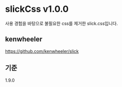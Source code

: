 # slickCss v1.0.0
사용 경험을 바탕으로 불필요한 css를 제거한 slick.css입니다.

## kenwheeler
<https://github.com/kenwheeler/slick>

## 기준
1.9.0